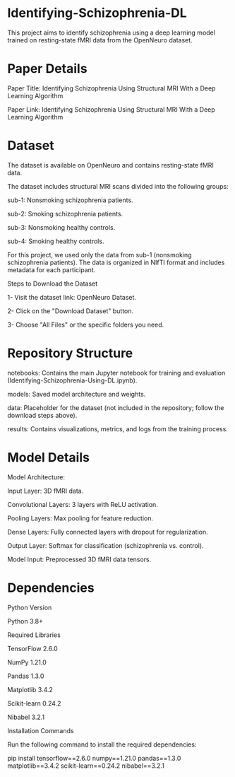 # Identifying-Schizophrenia-DL
This project aims to identify schizophrenia using a deep learning model trained on resting-state fMRI data from the OpenNeuro dataset.

# Paper Details
Paper Title: Identifying Schizophrenia Using Structural MRI With a Deep Learning Algorithm

Paper Link: Identifying Schizophrenia Using Structural MRI With a Deep Learning Algorithm

# Dataset
The dataset is available on OpenNeuro and contains resting-state fMRI data.

The dataset includes structural MRI scans divided into the following groups:

sub-1: Nonsmoking schizophrenia patients.

sub-2: Smoking schizophrenia patients.

sub-3: Nonsmoking healthy controls.

sub-4: Smoking healthy controls.

For this project, we used only the data from sub-1 (nonsmoking schizophrenia patients). The data is organized in NIfTI format and includes metadata for each participant.


Steps to Download the Dataset

1- Visit the dataset link: OpenNeuro Dataset.

2- Click on the "Download Dataset" button.

3- Choose "All Files" or the specific folders you need.

# Repository Structure
notebooks: Contains the main Jupyter notebook for training and evaluation (Identifying-Schizophrenia-Using-DL.ipynb).

models: Saved model architecture and weights.

data: Placeholder for the dataset (not included in the repository; follow the download steps above).

results: Contains visualizations, metrics, and logs from the training process.

# Model Details

Model Architecture:

Input Layer: 3D fMRI data.

Convolutional Layers: 3 layers with ReLU activation.

Pooling Layers: Max pooling for feature reduction.

Dense Layers: Fully connected layers with dropout for regularization.

Output Layer: Softmax for classification (schizophrenia vs. control).

Model Input: Preprocessed 3D fMRI data tensors.

# Dependencies
Python Version

Python 3.8+

Required Libraries

TensorFlow 2.6.0

NumPy 1.21.0

Pandas 1.3.0

Matplotlib 3.4.2

Scikit-learn 0.24.2

Nibabel 3.2.1

Installation Commands

Run the following command to install the required dependencies:

pip install tensorflow==2.6.0 numpy==1.21.0 pandas==1.3.0 matplotlib==3.4.2 scikit-learn==0.24.2 nibabel==3.2.1
